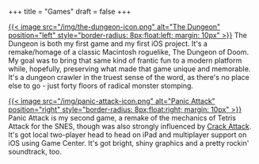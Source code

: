 +++
title = "Games"
draft = false
+++


[{{< image src="/img/the-dungeon-icon.png" alt="The Dungeon" position="left" style="border-radius: 8px;float:left; margin: 10px" >}}](/the-dungeon) The Dungeon is both my first game and my first iOS project.  It's a remake/homage of a classic Macintosh roguelike, The Dungeon of Doom.  My goal was to bring that same kind of frantic fun to a modern platform while, hopefully, preserving what made that game unique and memorable.  It's a dungeon crawler in the truest sense of the word, as there's no place else to go - just forty floors of radical monster stomping.

[{{< image src="/img/panic-attack-icon.png" alt="Panic Attack" position="right" style="border-radius: 8px;float:right; margin: 10px" >}}](/panic-attack) Panic Attack is my second game, a remake of the mechanics of Tetris Attack for the SNES, though was also strongly influenced by [Crack Attack](http://www.aluminumangel.org/attack/).  It's got local two-player head to head on iPad and multiplayer support on iOS using Game Center.  It's got bright, shiny graphics and a pretty rockin' soundtrack, too.
